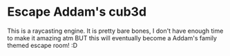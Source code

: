# Escape Addam's cub3d
This is a raycasting engine. It is pretty bare bones, I don't have enough time to make it amazing atm
BUT this will eventually become a Addam's family themed escape room! :D
